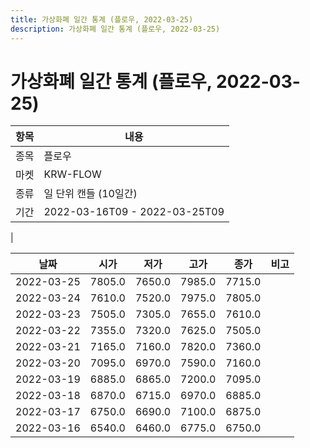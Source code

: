 ```yaml
---
title: 가상화폐 일간 통계 (플로우, 2022-03-25)
description: 가상화폐 일간 통계 (플로우, 2022-03-25)
---
```


가상화폐 일간 통계 (플로우, 2022-03-25)
===

|항목|내용|
|--|--|
|종목|플로우|
|마켓|KRW-FLOW|
|종류|일 단위 캔들 (10일간)|
|기간|2022-03-16T09 - 2022-03-25T09
|

|날짜|시가|저가|고가|종가|비고|
|--|--|--|--|--|--|
|2022-03-25|7805.0|7650.0|7985.0|7715.0|    |
|2022-03-24|7610.0|7520.0|7975.0|7805.0|    |
|2022-03-23|7505.0|7305.0|7655.0|7610.0|    |
|2022-03-22|7355.0|7320.0|7625.0|7505.0|    |
|2022-03-21|7165.0|7160.0|7820.0|7360.0|    |
|2022-03-20|7095.0|6970.0|7590.0|7160.0|    |
|2022-03-19|6885.0|6865.0|7200.0|7095.0|    |
|2022-03-18|6870.0|6715.0|6970.0|6885.0|    |
|2022-03-17|6750.0|6690.0|7100.0|6875.0|    |
|2022-03-16|6540.0|6460.0|6775.0|6750.0|    |
